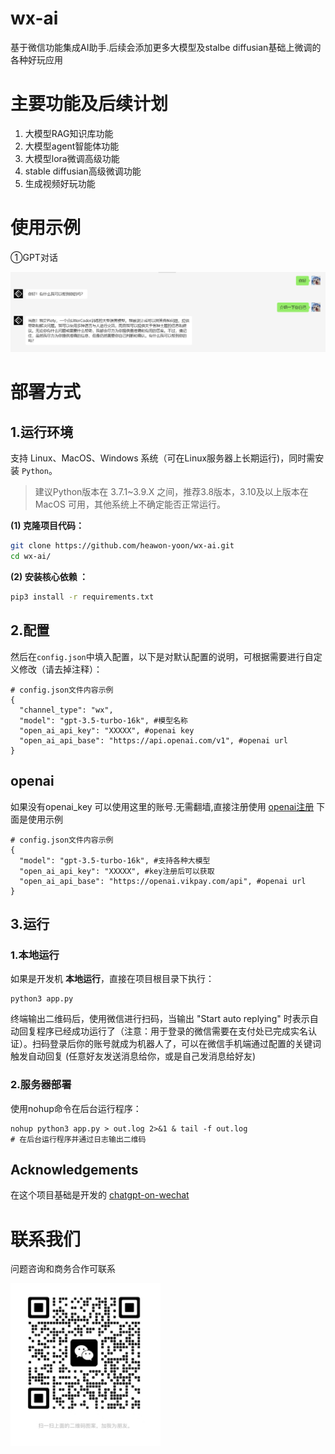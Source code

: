 # wx-ai
基于微信功能集成AI助手.后续会添加更多大模型及stalbe diffusian基础上微调的各种好玩应用


# 主要功能及后续计划
 1. 大模型RAG知识库功能
 2. 大模型agent智能体功能
 3. 大模型lora微调高级功能
 4. stable diffusian高级微调功能
 5. 生成视频好玩功能

# 使用示例

①GPT对话

<img src="assets/img.png" alt="GPT对话"/>


# 部署方式

## 1.运行环境

支持 Linux、MacOS、Windows 系统（可在Linux服务器上长期运行)，同时需安装 `Python`。

> 建议Python版本在 3.7.1~3.9.X 之间，推荐3.8版本，3.10及以上版本在 MacOS 可用，其他系统上不确定能否正常运行。

**(1) 克隆项目代码：**

```bash
git clone https://github.com/heawon-yoon/wx-ai.git
cd wx-ai/
```

**(2) 安装核心依赖 ：**

```bash
pip3 install -r requirements.txt
```

## 2.配置


然后在`config.json`中填入配置，以下是对默认配置的说明，可根据需要进行自定义修改（请去掉注释）：

```shell
# config.json文件内容示例
{
  "channel_type": "wx",
  "model": "gpt-3.5-turbo-16k", #模型名称
  "open_ai_api_key": "XXXXX", #openai key
  "open_ai_api_base": "https://api.openai.com/v1", #openai url
}
```
## openai 
如果没有openai_key 可以使用这里的账号.无需翻墙,直接注册使用
[openai注册](https://openai.vikpay.com)
下面是使用示例
```
# config.json文件内容示例
{
  "model": "gpt-3.5-turbo-16k", #支持各种大模型
  "open_ai_api_key": "XXXXX", #key注册后可以获取
  "open_ai_api_base": "https://openai.vikpay.com/api", #openai url
}
```

## 3.运行

### 1.本地运行

如果是开发机 **本地运行**，直接在项目根目录下执行：

```shell
python3 app.py
```

终端输出二维码后，使用微信进行扫码，当输出 "Start auto replying" 时表示自动回复程序已经成功运行了（注意：用于登录的微信需要在支付处已完成实名认证）。扫码登录后你的账号就成为机器人了，可以在微信手机端通过配置的关键词触发自动回复 (任意好友发送消息给你，或是自己发消息给好友)

### 2.服务器部署

使用nohup命令在后台运行程序：

```
nohup python3 app.py > out.log 2>&1 & tail -f out.log      
# 在后台运行程序并通过日志输出二维码
```

## Acknowledgements

在这个项目基础是开发的 [chatgpt-on-wechat](https://github.com/zhayujie/chatgpt-on-wechat)


# 联系我们

问题咨询和商务合作可联系

 <img src="assets/WechatIMG802.jpeg" width="240" alt="微信二维码"/>